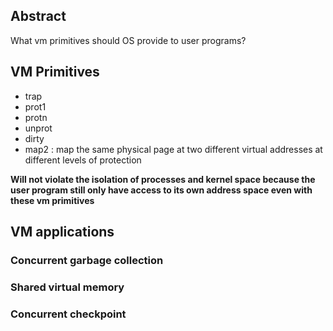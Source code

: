 
## Abstract
What vm primitives should OS provide to user programs?

## VM Primitives
* trap
* prot1
* protn
* unprot
* dirty
* map2 : map the same physical page at two different virtual addresses at different levels of protection

<strong> Will not violate the isolation of processes and kernel space because the user program still only have access to its own address space even with these vm primitives</strong>

## VM applications

### Concurrent garbage collection

### Shared virtual memory

### Concurrent checkpoint
